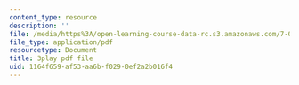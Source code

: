 ```yaml
---
content_type: resource
description: ''
file: /media/https%3A/open-learning-course-data-rc.s3.amazonaws.com/7-01sc-fundamentals-of-biology-fall-2011/1164f659af53aa6bf0290ef2a2b016f4_nCBTC3-xsLM.pdf
file_type: application/pdf
resourcetype: Document
title: 3play pdf file
uid: 1164f659-af53-aa6b-f029-0ef2a2b016f4
---
```

